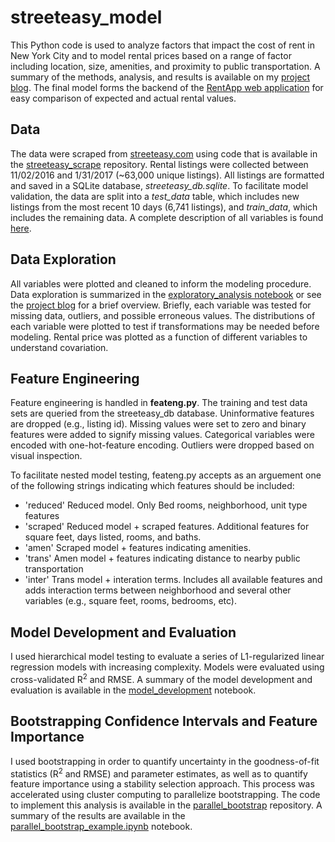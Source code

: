 # streeteasy_model

This Python code is used to analyze factors that impact the cost of rent in New York City and to model rental prices based on a range of factor including location, size, amenities, and proximity to public transportation.  A summary of the methods, analysis, and results is available on my [project blog](http://www.bradenpurcell.net/rentapp/). The final model forms the backend of the [RentApp web application](https://purcelba.pythonanywhere.com/) for easy comparison of expected and actual rental values.

## Data

The data were scraped from [streeteasy.com](http://streeteasy.com/) using code that is available in the [streeteasy_scrape](https://github.com/purcelba/streeteasy_scrape) repository. Rental listings were collected between 11/02/2016 and 1/31/2017 (~63,000 unique listings). All listings are formatted and saved in a SQLite database, *streeteasy_db.sqlite*. To facilitate model validation, the data are split into a *test_data* table, which includes new listings from the most recent 10 days (6,741 listings), and *train_data*, which includes the remaining data.  A complete description of all variables is found [here](https://github.com/purcelba/streeteasy_scrape).  

## Data Exploration

All variables were plotted and cleaned to inform the modeling procedure.  Data exploration is summarized in the [exploratory_analysis notebook](https://github.com/purcelba/streeteasy_model/blob/master/exploratory_analysis.ipynb) or see the [project blog](http://www.bradenpurcell.net/rentapp/) for a brief overview. Briefly, each variable was tested for missing data, outliers, and possible erroneous values.  The distributions of each variable were plotted to test if transformations may be needed before modeling.  Rental price was plotted as a function of different variables to understand covariation.  

## Feature Engineering

Feature engineering is handled in **feateng.py**.  The training and test data sets are queried from the streeteasy_db database.  Uninformative features are dropped (e.g., listing id).  Missing values were set to zero and binary features were added to signify missing values.  Categorical variables were encoded with one-hot-feature encoding.  Outliers were dropped based on visual inspection.

To facilitate nested model testing, feateng.py accepts as an arguement one of the following strings indicating which features should be included:
- 'reduced' Reduced model. Only Bed rooms, neighborhood, unit type features
- 'scraped' Reduced model + scraped features. Additional features for square feet, days listed, rooms, and baths.
- 'amen' Scraped model + features indicating amenities.
- 'trans' Amen model + features indicating distance to nearby public transportation
- 'inter' Trans model + interation terms.  Includes all available features and adds interaction terms between neighborhood and several other variables (e.g., square feet, rooms, bedrooms, etc).

## Model Development and Evaluation

I used hierarchical model testing to evaluate a series of L1-regularized linear regression models with increasing complexity.  Models were evaluated using cross-validated R<sup>2</sup> and RMSE. A summary of the model development and evaluation is available in the [model_development](https://github.com/purcelba/streeteasy_model/blob/master/model_development.ipynb) notebook.


## Bootstrapping Confidence Intervals and Feature Importance

I used bootstrapping in order to quantify uncertainty in the goodness-of-fit statistics (R<sup>2</sup> and RMSE) and parameter estimates, as well as to quantify feature importance using a stability selection approach.  This process was accelerated using cluster computing to parallelize bootstrapping.  The code to implement this analysis is available in the [parallel_bootstrap](https://github.com/purcelba/parallel_bootstrap) repository.  A summary of the results are available in the [parallel_bootstrap_example.ipynb](https://github.com/purcelba/parallel_bootstrap/blob/master/parallel_bootstrap_example.ipynb) notebook.